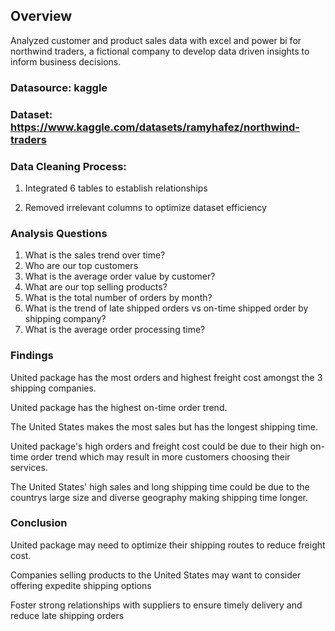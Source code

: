 ## Overview

Analyzed customer and product sales data with excel and power bi for northwind traders, a fictional company to develop data driven insights to inform business decisions.

### Datasource: kaggle

### Dataset: https://www.kaggle.com/datasets/ramyhafez/northwind-traders

### Data Cleaning Process: 

1. Integrated 6 tables to establish relationships

2. Removed irrelevant columns to optimize dataset efficiency

### Analysis Questions

1.  What is the sales trend over time?
2.  Who are our top customers
3.  What is the average order value by customer?
4.  What are our top selling products?
5.  What is the total number of orders by month?
6.  What is the trend of late shipped orders vs on-time shipped order by shipping company?
7.  What is the average order processing time?

### Findings 

United package has the most orders and highest freight cost amongst the 3 shipping companies.

United package has the highest on-time order trend.

The United States makes the most sales but has the longest shipping time.

United package's high orders and freight cost could be due to their high on-time order trend which may result in more customers choosing their services.

The United States' high sales and long shipping time could be due to the countrys large size and diverse geography making shipping time longer.

### Conclusion

United package may need to optimize their shipping routes to reduce freight cost.

Companies selling products to the United States may want to consider offering expedite shipping options

Foster strong relationships with suppliers to ensure timely delivery and reduce late shipping orders





